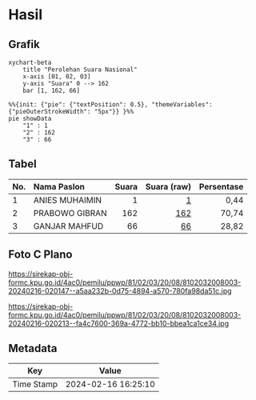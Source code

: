 # Hasil

## Grafik

```mermaid
xychart-beta
    title "Perolehan Suara Nasional"
    x-axis [01, 02, 03]
    y-axis "Suara" 0 --> 162
    bar [1, 162, 66]
```

```mermaid
%%{init: {"pie": {"textPosition": 0.5}, "themeVariables": {"pieOuterStrokeWidth": "5px"}} }%%
pie showData
    "1" : 1
    "2" : 162
    "3" : 66
```

## Tabel

| No. | Nama Paslon    | Suara | Suara (raw) | Persentase |
|:--- |:-------------- | -----:| -----------:| ----------:|
| 1   | ANIES MUHAIMIN | 1     | [1][p-1]    | 0,44       |
| 2   | PRABOWO GIBRAN | 162   | [162][p-2]  | 70,74      |
| 3   | GANJAR MAHFUD  | 66    | [66][p-3]   | 28,82      |


[p-1]: https://github.com/gigit-pemilu/pemilu-2024/blob/main/pilpres/hitung-suara/sub/81-maluku/sub/02-maluku-tenggara/sub/03-kei-besar/sub/2008-ohoilim/sub/003-tps/sub/paslon-1.txt
[p-2]: https://github.com/gigit-pemilu/pemilu-2024/blob/main/pilpres/hitung-suara/sub/81-maluku/sub/02-maluku-tenggara/sub/03-kei-besar/sub/2008-ohoilim/sub/003-tps/sub/paslon-2.txt
[p-3]: https://github.com/gigit-pemilu/pemilu-2024/blob/main/pilpres/hitung-suara/sub/81-maluku/sub/02-maluku-tenggara/sub/03-kei-besar/sub/2008-ohoilim/sub/003-tps/sub/paslon-3.txt

## Foto C Plano

https://sirekap-obj-formc.kpu.go.id/4ac0/pemilu/ppwp/81/02/03/20/08/8102032008003-20240216-020147--a5aa232b-0d75-4894-a570-780fa98da51c.jpg

https://sirekap-obj-formc.kpu.go.id/4ac0/pemilu/ppwp/81/02/03/20/08/8102032008003-20240216-020213--fa4c7600-369a-4772-bb10-bbea1ca1ce34.jpg


## Metadata

| Key        | Value               |
| ---------- | ------------------- |
| Time Stamp | 2024-02-16 16:25:10 |



